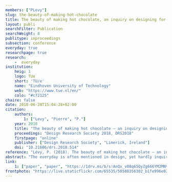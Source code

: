 ```yaml
---
members: ["PLevy"]
slug: the-beauty-of-making-hot-chocolate
title: The beauty of making hot chocolate, an inquiry on designing for everyday rituals
layout: publi
searchFilter: Publication
searchWeight: 8
publitype: inproceedings
subsection: conference
everyday: true
researchpage: true
research: 
    -  everyday
institution:
    heig: 1
    logo: TUe
    short: 'TU/e'
    name: "Eindhoven University of Technology"
    web: "https://www.tue.nl/en/"
    colo: "#c72125"
chaire: false
date: 2018-06-28T15:04:28+02:00
citation:
    authors:
        1: ["Levy", "Pierre", "P."]
    year: 2018
    title: "The beauty of making hot chocolate – an inquiry on designing for everyday rituals"
    proceedings: "Design Research Society 2018, DRS2018"
    firstpage: "online"
    publisher: ["Design Research Society", "Limerick, Ireland"]
    doi: "10.21606/drs.2018.514"
reference: "Lévy, P. (2018). The beauty of making hot chocolate – an inquiry on designing for everyday rituals. In Design Research Society 2018, DRS2018. Limerick, Ireland: Design Research Society. https://doi.org/10.21606/dma.2017.514"
abstract: "The everyday is often mentioned in design, yet hardly inquired. The everyday is about what is banal, infraordinary, not memorable, as well as about the force that makes things habitual, endotic. In the research encompassing this paper, we question the everyday and explore opportunities to enchant it by design. This paper focuses more specifically on the design of everyday rituals, and aims to propose a descriptive framework to ‘read’ and compose such rituals. The elaboration of the framework is done based on a case study: the making of a hot chocolate in the morning. Through an autoethnographical approach, the main dimensions of the framework are determined (place and time, essentiality, and strength) and discussed. Throughout this inquiry, the value of a first-person perspective while designing for the everyday is discussed, as well as its relationship with the third-person perspective. This framework proposed points out the importance of quick iterations and of the consideration of consequences of design decision at all levels of the everyday ritual (structural, temporal, aesthetical, ethical…)."
link:
    1: ["paper", "paper", "https://1drv.ms/b/s!AnQx_v88q65QyZg666YM2MNVnn_RGQ?e=AjOxdd"]
frontphoto: "https://live.staticflickr.com/65535/50588356302_b1fe996e02.jpg"
---
```

